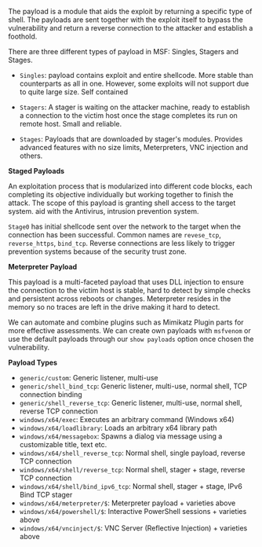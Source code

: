  The payload is a module that aids the exploit by returning a specific type of shell. The payloads are sent together with the exploit itself to bypass the vulnerability and return a reverse connection to the attacker and establish a foothold.

There are three different types of payload in MSF: Singles, Stagers and Stages. 
- `Singles`: payload contains exploit and entire shellcode. More stable than counterparts as all in one. However, some exploits will not support due to quite large size. Self contained

- `Stagers`: A stager is waiting on the attacker machine, ready to establish a connection to the victim host once the stage completes its run on remote host. Small and reliable. 

- `Stages`: Payloads that are downloaded by stager's modules. Provides advanced features with no size limits, Meterpreters, VNC injection and others. 

**Staged Payloads**

An exploitation process that is modularized into different code blocks, each completing its objective individually but working together to finish the attack. The scope of this payload is granting shell access to the target system. aid with the Antivirus, intrusion prevention system.

`Stage0` has initial shellcode sent over the network to the target when the connection has been successful. Common names are `revese_tcp`, `reverse_https`, `bind_tcp`. Reverse connections are less likely to trigger prevention systems because of the security trust zone. 

**Meterpreter Payload**

This payload is a multi-faceted payload that uses DLL injection to ensure the connection to the victim host is stable, hard to detect by simple checks and persistent across reboots or changes. Meterpreter resides in the memory so no traces are left in the drive making it hard to detect. 

We can automate and combine plugins such as Mimikatz Plugin parts for more effective assessments. We can create own payloads with `msfvenom` or use the default payloads through our `show payloads` option once chosen the vulnerability. 

**Payload Types**

- `generic/custom`: Generic listener, multi-use  
- `generic/shell_bind_tcp`: Generic listener, multi-use, normal shell, TCP connection binding  
- `generic/shell_reverse_tcp`: Generic listener, multi-use, normal shell, reverse TCP connection 
- `windows/x64/exec`: Executes an arbitrary command (Windows x64)  
- `windows/x64/loadlibrary`: Loads an arbitrary x64 library path  
- `windows/x64/messagebox`: Spawns a dialog via message using a customizable title, text etc.
- `windows/x64/shell_reverse_tcp`: Normal shell, single payload, reverse TCP connection  
- `windows/x64/shell/reverse_tcp`: Normal shell, stager + stage, reverse TCP connection  
- `windows/x64/shell/bind_ipv6_tcp`: Normal shell, stager + stage, IPv6 Bind TCP stager  
- `windows/x64/meterpreter/$`: Meterpreter payload + varieties above  
- `windows/x64/powershell/$`: Interactive PowerShell sessions + varieties above  
- `windows/x64/vncinject/$`: VNC Server (Reflective Injection) + varieties above  
